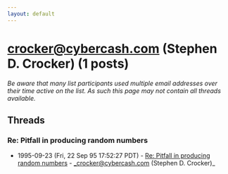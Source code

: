 ```yaml
---
layout: default
---
```


# crocker@cybercash.com (Stephen D. Crocker) (1 posts)

_Be aware that many list participants used multiple email addresses over their time active on the list. As such this page may not contain all threads available._

## Threads

### Re: Pitfall in producing random numbers
+ 1995-09-23 (Fri, 22 Sep 95 17:52:27 PDT) - [Re: Pitfall in producing random numbers](/archive/1995/09/5336d3d54b2073409983f6094541d6660a6a201a4e377ea4bf6531494076c061) - _crocker@cybercash.com (Stephen D. Crocker)_

